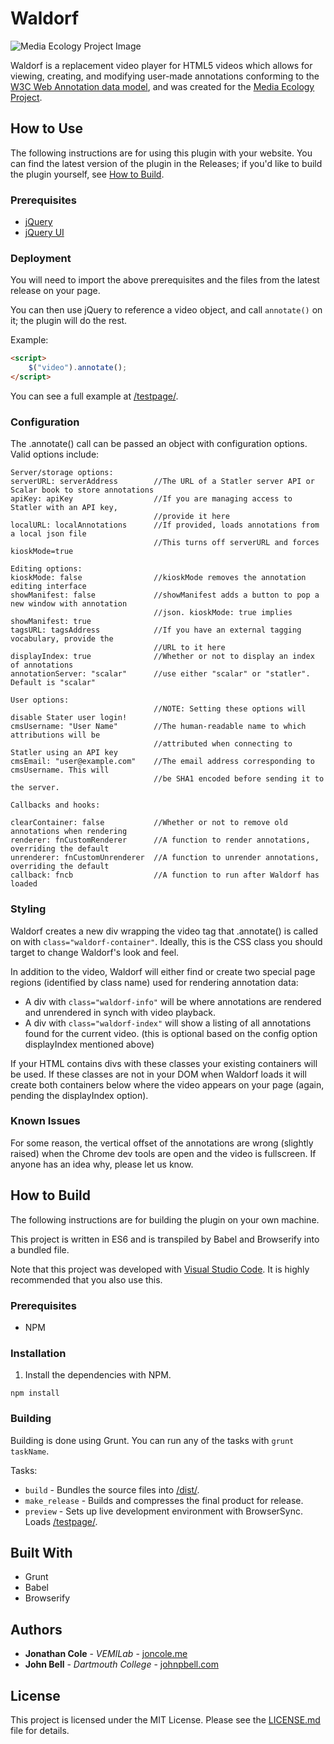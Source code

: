 # Waldorf 

![Media Ecology Project Image](/media/cropped-mep_banner511.png)

Waldorf is a replacement video player for HTML5 videos which allows for 
viewing, creating, and modifying user-made annotations conforming to the
[W3C Web Annotation data model](https://www.w3.org/TR/annotation-model/),
and was created for the [Media Ecology Project](https://mediaecology.dartmouth.edu/). 

## How to Use

The following instructions are for using this plugin with your website.
You can find the latest version of the plugin in the Releases; if you'd like to 
build the plugin yourself, see [How to Build](#how-to-build).

### Prerequisites

* [jQuery](https://jquery.com/)
* [jQuery UI](https://jqueryui.com/)

### Deployment

You will need to import the above prerequisites and the files from the latest release 
on your page.

You can then use jQuery to reference a video object, and call `annotate()` on
it; the plugin will do the rest.

Example:
```html
<script>
    $("video").annotate();
</script>
```

You can see a full example at [/testpage/](/testpage/).

### Configuration

The .annotate() call can be passed an object with configuration options. Valid options include:

```
Server/storage options:
serverURL: serverAddress        //The URL of a Statler server API or Scalar book to store annotations
apiKey: apiKey                  //If you are managing access to Statler with an API key, 
                                //provide it here
localURL: localAnnotations      //If provided, loads annotations from a local json file
                                //This turns off serverURL and forces kioskMode=true

Editing options:
kioskMode: false                //kioskMode removes the annotation editing interface
showManifest: false             //showManifest adds a button to pop a new window with annotation
                                //json. kioskMode: true implies showManifest: true
tagsURL: tagsAddress            //If you have an external tagging vocabulary, provide the 
                                //URL to it here
displayIndex: true              //Whether or not to display an index of annotations
annotationServer: "scalar"      //use either "scalar" or "statler". Default is "scalar"

User options:
                                //NOTE: Setting these options will disable Stater user login!
cmsUsername: "User Name"        //The human-readable name to which attributions will be 
                                //attributed when connecting to Statler using an API key
cmsEmail: "user@example.com"    //The email address corresponding to cmsUsername. This will 
                                //be SHA1 encoded before sending it to the server.

Callbacks and hooks:

clearContainer: false           //Whether or not to remove old annotations when rendering
renderer: fnCustomRenderer      //A function to render annotations, overriding the default
unrenderer: fnCustomUnrenderer  //A function to unrender annotations, overriding the default
callback: fncb                  //A function to run after Waldorf has loaded
```

### Styling

Waldorf creates a new div wrapping the video tag that .annotate() is called on with `class="waldorf-container"`. Ideally, this is the CSS class you should target to change Waldorf's look and feel.

In addition to the video, Waldorf will either find or create two special page regions (identified by class name) used for rendering annotation data:

* A div with `class="waldorf-info"` will be where annotations are rendered and unrendered in synch with video playback.
* A div with `class="waldorf-index"` will show a listing of all annotations found for the current video. (this is optional based on the config option displayIndex mentioned above)

If your HTML contains divs with these classes your existing containers will be used. If these classes are not in your DOM when Waldorf loads it will create both containers below where the video appears on your page (again, pending the displayIndex option).

### Known Issues

For some reason, the vertical offset of the annotations are wrong (slightly raised)
when the Chrome dev tools are open and the video is fullscreen. If anyone has an idea
why, please let us know.

## How to Build

The following instructions are for building the plugin on your own machine.


This project is written in ES6 and is transpiled by Babel and Browserify into a bundled file.


Note that this project was developed with [Visual Studio Code](https://code.visualstudio.com/). 
It is highly recommended that you also use this.

### Prerequisites

* NPM

### Installation

1. Install the dependencies with NPM.

```
npm install
```

### Building

Building is done using Grunt. You can run any of the tasks with `grunt taskName`.

Tasks:

* `build`        - Bundles the source files into [/dist/](/dist/).
* `make_release` - Builds and compresses the final product for release.
* `preview`      - Sets up live development environment with BrowserSync. Loads 
                   [/testpage/](/testpage/).

## Built With

* Grunt
* Babel
* Browserify

## Authors

* **Jonathan Cole** - *VEMILab* - [joncole.me](http://www.joncole.me)
* **John Bell** - *Dartmouth College* - [johnpbell.com](http://www.johnpbell.com)

## License

This project is licensed under the MIT License. Please see the [LICENSE.md](LICENSE.md) file for details.
